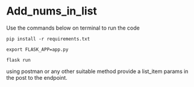 # Add_nums_in_list

Use the commands below on terminal to run the code

``pip install -r requirements.txt``

``export FLASK_APP=app.py``

``flask run``

using postman or any other suitable method provide a list_item params in the post to the endpoint.